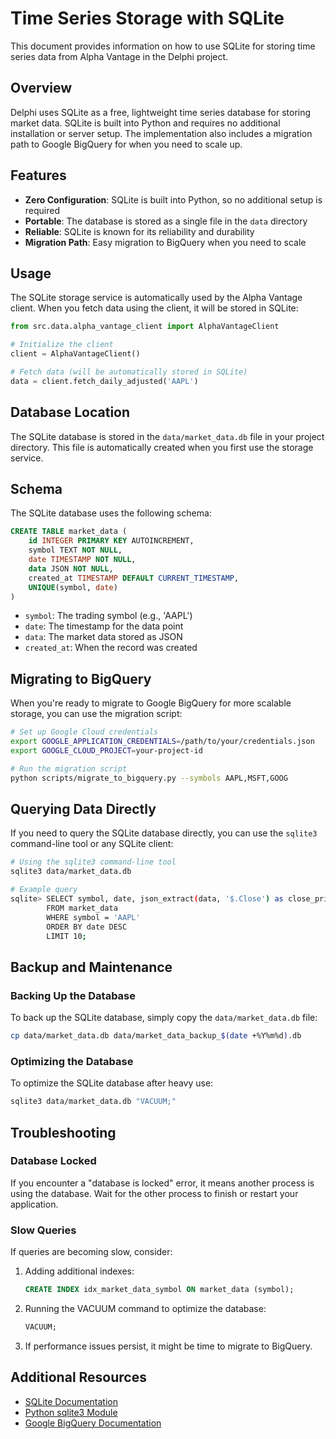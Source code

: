 # Time Series Storage with SQLite

This document provides information on how to use SQLite for storing time series data from Alpha Vantage in the Delphi project.

## Overview

Delphi uses SQLite as a free, lightweight time series database for storing market data. SQLite is built into Python and requires no additional installation or server setup. The implementation also includes a migration path to Google BigQuery for when you need to scale up.

## Features

- **Zero Configuration**: SQLite is built into Python, so no additional setup is required
- **Portable**: The database is stored as a single file in the `data` directory
- **Reliable**: SQLite is known for its reliability and durability
- **Migration Path**: Easy migration to BigQuery when you need to scale

## Usage

The SQLite storage service is automatically used by the Alpha Vantage client. When you fetch data using the client, it will be stored in SQLite:

```python
from src.data.alpha_vantage_client import AlphaVantageClient

# Initialize the client
client = AlphaVantageClient()

# Fetch data (will be automatically stored in SQLite)
data = client.fetch_daily_adjusted('AAPL')
```

## Database Location

The SQLite database is stored in the `data/market_data.db` file in your project directory. This file is automatically created when you first use the storage service.

## Schema

The SQLite database uses the following schema:

```sql
CREATE TABLE market_data (
    id INTEGER PRIMARY KEY AUTOINCREMENT,
    symbol TEXT NOT NULL,
    date TIMESTAMP NOT NULL,
    data JSON NOT NULL,
    created_at TIMESTAMP DEFAULT CURRENT_TIMESTAMP,
    UNIQUE(symbol, date)
)
```

- `symbol`: The trading symbol (e.g., 'AAPL')
- `date`: The timestamp for the data point
- `data`: The market data stored as JSON
- `created_at`: When the record was created

## Migrating to BigQuery

When you're ready to migrate to Google BigQuery for more scalable storage, you can use the migration script:

```bash
# Set up Google Cloud credentials
export GOOGLE_APPLICATION_CREDENTIALS=/path/to/your/credentials.json
export GOOGLE_CLOUD_PROJECT=your-project-id

# Run the migration script
python scripts/migrate_to_bigquery.py --symbols AAPL,MSFT,GOOG
```

## Querying Data Directly

If you need to query the SQLite database directly, you can use the `sqlite3` command-line tool or any SQLite client:

```bash
# Using the sqlite3 command-line tool
sqlite3 data/market_data.db

# Example query
sqlite> SELECT symbol, date, json_extract(data, '$.Close') as close_price 
        FROM market_data 
        WHERE symbol = 'AAPL' 
        ORDER BY date DESC 
        LIMIT 10;
```

## Backup and Maintenance

### Backing Up the Database

To back up the SQLite database, simply copy the `data/market_data.db` file:

```bash
cp data/market_data.db data/market_data_backup_$(date +%Y%m%d).db
```

### Optimizing the Database

To optimize the SQLite database after heavy use:

```bash
sqlite3 data/market_data.db "VACUUM;"
```

## Troubleshooting

### Database Locked

If you encounter a "database is locked" error, it means another process is using the database. Wait for the other process to finish or restart your application.

### Slow Queries

If queries are becoming slow, consider:

1. Adding additional indexes:
   ```sql
   CREATE INDEX idx_market_data_symbol ON market_data (symbol);
   ```

2. Running the VACUUM command to optimize the database:
   ```sql
   VACUUM;
   ```

3. If performance issues persist, it might be time to migrate to BigQuery.

## Additional Resources

- [SQLite Documentation](https://www.sqlite.org/docs.html)
- [Python sqlite3 Module](https://docs.python.org/3/library/sqlite3.html)
- [Google BigQuery Documentation](https://cloud.google.com/bigquery/docs)
